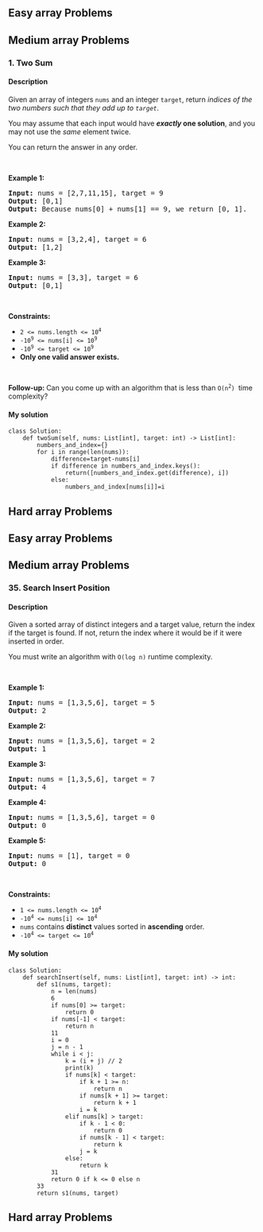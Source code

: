 ## Easy array Problems
## Medium array Problems
### 1. Two Sum
#### Description
<div><p>Given an array of integers <code>nums</code>&nbsp;and an integer <code>target</code>, return <em>indices of the two numbers such that they add up to <code>target</code></em>.</p>

<p>You may assume that each input would have <strong><em>exactly</em> one solution</strong>, and you may not use the <em>same</em> element twice.</p>

<p>You can return the answer in any order.</p>

<p>&nbsp;</p>
<p><strong>Example 1:</strong></p>

<pre><strong>Input:</strong> nums = [2,7,11,15], target = 9
<strong>Output:</strong> [0,1]
<strong>Output:</strong> Because nums[0] + nums[1] == 9, we return [0, 1].
</pre>

<p><strong>Example 2:</strong></p>

<pre><strong>Input:</strong> nums = [3,2,4], target = 6
<strong>Output:</strong> [1,2]
</pre>

<p><strong>Example 3:</strong></p>

<pre><strong>Input:</strong> nums = [3,3], target = 6
<strong>Output:</strong> [0,1]
</pre>

<p>&nbsp;</p>
<p><strong>Constraints:</strong></p>

<ul>
	<li><code>2 &lt;= nums.length &lt;= 10<sup>4</sup></code></li>
	<li><code>-10<sup>9</sup> &lt;= nums[i] &lt;= 10<sup>9</sup></code></li>
	<li><code>-10<sup>9</sup> &lt;= target &lt;= 10<sup>9</sup></code></li>
	<li><strong>Only one valid answer exists.</strong></li>
</ul>

<p>&nbsp;</p>
<strong>Follow-up:&nbsp;</strong>Can you come up with an algorithm that is less than&nbsp;<code>O(n<sup>2</sup>)&nbsp;</code>time complexity?</div>

#### My solution
```
class Solution:
    def twoSum(self, nums: List[int], target: int) -> List[int]:
        numbers_and_index={}
        for i in range(len(nums)):
            difference=target-nums[i]
            if difference in numbers_and_index.keys():
                return([numbers_and_index.get(difference), i])
            else:
                numbers_and_index[nums[i]]=i
```
## Hard array Problems
## Easy array Problems
## Medium array Problems
### 35. Search Insert Position
#### Description
<div><p>Given a sorted array of distinct integers and a target value, return the index if the target is found. If not, return the index where it would be if it were inserted in order.</p>

<p>You must&nbsp;write an algorithm with&nbsp;<code>O(log n)</code> runtime complexity.</p>

<p>&nbsp;</p>
<p><strong>Example 1:</strong></p>
<pre><strong>Input:</strong> nums = [1,3,5,6], target = 5
<strong>Output:</strong> 2
</pre><p><strong>Example 2:</strong></p>
<pre><strong>Input:</strong> nums = [1,3,5,6], target = 2
<strong>Output:</strong> 1
</pre><p><strong>Example 3:</strong></p>
<pre><strong>Input:</strong> nums = [1,3,5,6], target = 7
<strong>Output:</strong> 4
</pre><p><strong>Example 4:</strong></p>
<pre><strong>Input:</strong> nums = [1,3,5,6], target = 0
<strong>Output:</strong> 0
</pre><p><strong>Example 5:</strong></p>
<pre><strong>Input:</strong> nums = [1], target = 0
<strong>Output:</strong> 0
</pre>
<p>&nbsp;</p>
<p><strong>Constraints:</strong></p>

<ul>
	<li><code>1 &lt;= nums.length &lt;= 10<sup>4</sup></code></li>
	<li><code>-10<sup>4</sup> &lt;= nums[i] &lt;= 10<sup>4</sup></code></li>
	<li><code>nums</code> contains <strong>distinct</strong> values sorted in <strong>ascending</strong> order.</li>
	<li><code>-10<sup>4</sup> &lt;= target &lt;= 10<sup>4</sup></code></li>
</ul>
</div>

#### My solution
```
class Solution:
    def searchInsert(self, nums: List[int], target: int) -> int:
        def s1(nums, target):
            n = len(nums)
            6
            if nums[0] >= target:
                return 0
            if nums[-1] < target:
                return n
            11
            i = 0
            j = n - 1
            while i < j:
                k = (i + j) // 2
                print(k)
                if nums[k] < target:
                    if k + 1 >= n:
                        return n
                    if nums[k + 1] >= target:
                        return k + 1
                    i = k
                elif nums[k] > target:
                    if k - 1 < 0:
                        return 0
                    if nums[k - 1] < target:
                        return k
                    j = k
                else:
                    return k
            31
            return 0 if k <= 0 else n
        33
        return s1(nums, target)
```
## Hard array Problems

